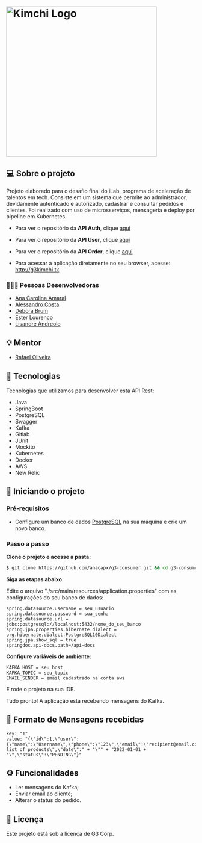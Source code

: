<h1 align="left">
  <img src="https://scontent.fcgh8-1.fna.fbcdn.net/v/t39.30808-6/289976373_1831753467021092_1415066520732617_n.jpg?_nc_cat=103&ccb=1-7&_nc_sid=730e14&_nc_eui2=AeHemTm85mGYGpEQE56ucVfxXf8q3M7fx65d_yrczt_HrtiTJxnjL4TKNWLpXSrAbicqtQZR1gObqpPUfH2jro06&_nc_ohc=1JQFZXHIX5sAX-PzHkv&_nc_ht=scontent.fcgh8-1.fna&oh=00_AT8mmJn7emQopNDKuBMeB-y9j7MPhwbSFLdGRpG5ZKrZ2A&oe=62B9E6F3" title="Kimchi Logo" width="400" />
</h1>

## 💻 Sobre o projeto

<p>Projeto elaborado para o desafio final do iLab, programa de aceleração de talentos em tech.
Consiste em um sistema que permite ao administrador, devidamente autenticado e autorizado, cadastrar e consultar pedidos e clientes. Foi realizado com uso de microsserviços, mensageria e deploy por pipeline em Kubernetes.</p>

- Para ver o repositório da **API Auth**, clique [aqui](https://github.com/anacapx/g3-auth)

- Para ver o repositório da **API User**, clique [aqui](https://github.com/anacapx/g3-user)

- Para ver o repositório da **API Order**, clique [aqui](https://github.com/anacapx/g3-order)

- Para acessar a aplicação diretamente no seu browser, acesse: http://g3kimchi.tk

### 👩🏽‍💻 Pessoas Desenvolvedoras

- [Ana Carolina Amaral](https://github.com/anacapx)
- [Alessandro Costa](https://github.com/ab-costa)
- [Debora Brum](https://github.com/DeboraBrum)
- [Ester Lourenco](https://github.com/elolourenco)
- [Lisandre Andreolo](https://github.com/lisdrl)

## 💡 Mentor

- [Rafael Oliveira](https://www.linkedin.com/in/rafaelsomartins/)

## 🚀 Tecnologias

Tecnologias que utilizamos para desenvolver esta API Rest:

- Java
- SpringBoot
- PostgreSQL
- Swagger
- Kafka
- Gitlab
- JUnit
- Mockito
- Kubernetes
- Docker
- AWS
- New Relic

## 🏁 Iniciando o projeto

### Pré-requisitos

- Configure um banco de dados [PostgreSQL](https://www.postgresql.org/) na sua máquina e crie um novo banco.

### Passo a passo

**Clone o projeto e acesse a pasta:**

```bash
$ git clone https://github.com/anacapx/g3-consumer.git && cd g3-consumer
```

**Siga as etapas abaixo:**

Edite o arquivo "./src/main/resources/application.properties" com as configurações do seu banco de dados:

```
spring.datasource.username = seu_usuario
spring.datasource.password = sua_senha
spring.datasource.url = jdbc:postgresql://localhost:5432/nome_do_seu_banco
spring.jpa.properties.hibernate.dialect = org.hibernate.dialect.PostgreSQL10Dialect
spring.jpa.show_sql = true
springdoc.api-docs.path=/api-docs
```

**Configure variáveis de ambiente:** 
```
KAFKA_HOST = seu_host
KAFKA_TOPIC = seu_topic
EMAIL_SENDER = email cadastrado na conta aws
```
E rode o projeto na sua IDE.

Tudo pronto! A aplicação está recebendo mensagens do Kafka. 

## 📄 Formato de Mensagens recebidas

```
key: "1"
value: "{\"id\":1,\"user\":{\"name\":\"Username\",\"phone\":\"123\",\"email\":\"recipient@email.com\"},\"value\":178.9,\"products\":\"a list of products\",\"date\":" + "\"" + "2022-01-01 + "\",\"status\":\"PENDING\"}"

```

## ⚙️ Funcionalidades

- Ler mensagens do Kafka;
- Enviar email ao cliente;
- Alterar o status do pedido.

## 📄 Licença

Este projeto está sob a licença de G3 Corp.


